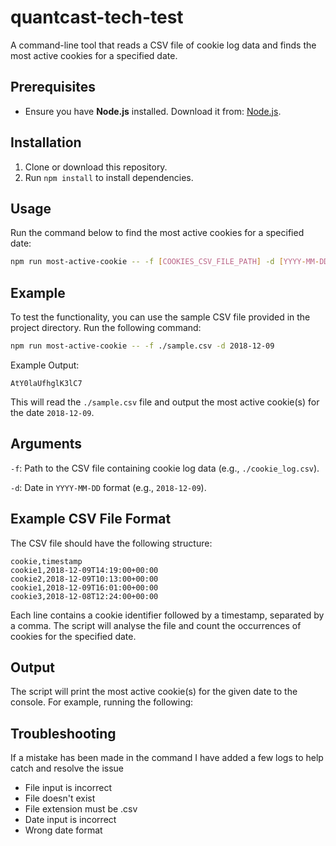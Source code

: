 # quantcast-tech-test

A command-line tool that reads a CSV file of cookie log data and finds the most active cookies for a specified date.

## Prerequisites

- Ensure you have **Node.js** installed. Download it from: [Node.js](https://nodejs.org/en/download/package-manager).

## Installation

1. Clone or download this repository.
2. Run `npm install` to install dependencies.

## Usage

Run the command below to find the most active cookies for a specified date:

```bash
npm run most-active-cookie -- -f [COOKIES_CSV_FILE_PATH] -d [YYYY-MM-DD]
```

## Example

To test the functionality, you can use the sample CSV file provided in the project directory. Run the following command:

```bash
npm run most-active-cookie -- -f ./sample.csv -d 2018-12-09
```

Example Output:

```
AtY0laUfhglK3lC7
```

This will read the `./sample.csv` file and output the most active cookie(s) for the date `2018-12-09`.

## Arguments

`-f`: Path to the CSV file containing cookie log data (e.g., `./cookie_log.csv`).

`-d`: Date in `YYYY-MM-DD` format (e.g., `2018-12-09`).

## Example CSV File Format

The CSV file should have the following structure:

```
cookie,timestamp
cookie1,2018-12-09T14:19:00+00:00
cookie2,2018-12-09T10:13:00+00:00
cookie1,2018-12-09T16:01:00+00:00
cookie3,2018-12-08T12:24:00+00:00
```

Each line contains a cookie identifier followed by a timestamp, separated by a comma. The script will analyse the file and count the occurrences of cookies for the specified date.

## Output

The script will print the most active cookie(s) for the given date to the console. For example, running the following:

## Troubleshooting

If a mistake has been made in the command I have added a few logs to help catch and resolve the issue

- File input is incorrect
- File doesn't exist
- File extension must be .csv
- Date input is incorrect
- Wrong date format